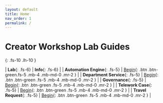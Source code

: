 ```yaml
---
layout: default
title: Home
nav_order: 1
permalink: /
---
```


# Creator Workshop Lab Guides
{: .fs-10 .lh-10 }

| **Lab**{: .fs-6} | **Info**{: .fs-6} |
| **Automation Engine**{: .fs-5} | [Begin][Auto Engine Overview Labs]{: .btn .btn-green.fs-5 .mb-4 .mb-md-0 .mr-2 } |
| **Department Service**{: .fs-5} | [Begin][DeptSvcLab]{: .btn .btn-green .fs-5 .mb-4 .mb-md-0 .mr-2 } |
| **Governance**{: .fs-5} | [Begin][GovernanceLab]{: .btn .btn-green .fs-5 .mb-4 .mb-md-0 .mr-2 } |
| **Telework Case**{: .fs-5} | [Begin][TeleworkLab]{: .btn .btn-green .fs-5 .mb-4 .mb-md-0 .mr-2 } |
| **Travel Request**{: .fs-5} | [Begin][TravelRequestLab]{: .btn .btn-green .fs-5 .mb-4 .mb-md-0 .mr-2 } |


[Auto Engine Overview Labs]: /docs/lab_autoengine
[DeptSvcLab]: https://creatorworkflowsnow.github.io/lab_deptsvc/
[GovernanceLab]: https://creatorworkflowsnow.github.io/lab_aemc/
[TeleworkLab]: /docs/lab_telework/
[TravelRequestLab]: /docs/lab_travelrequest/